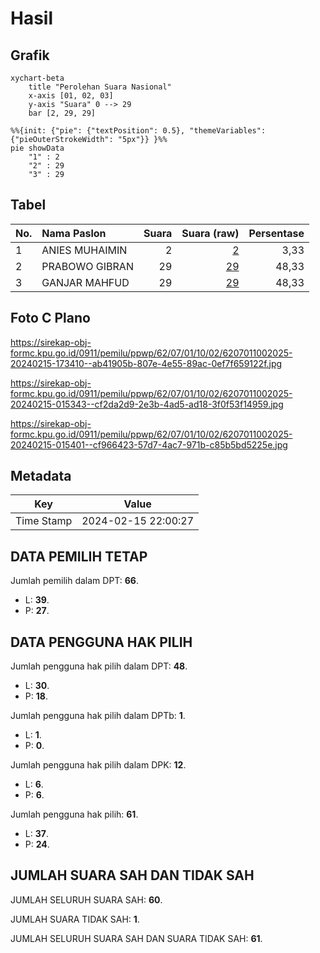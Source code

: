 # Hasil

## Grafik

```mermaid
xychart-beta
    title "Perolehan Suara Nasional"
    x-axis [01, 02, 03]
    y-axis "Suara" 0 --> 29
    bar [2, 29, 29]
```

```mermaid
%%{init: {"pie": {"textPosition": 0.5}, "themeVariables": {"pieOuterStrokeWidth": "5px"}} }%%
pie showData
    "1" : 2
    "2" : 29
    "3" : 29
```

## Tabel

| No. | Nama Paslon    | Suara | Suara (raw) | Persentase |
|:--- |:-------------- | -----:| -----------:| ----------:|
| 1   | ANIES MUHAIMIN | 2     | [2][p-1]    | 3,33       |
| 2   | PRABOWO GIBRAN | 29    | [29][p-2]   | 48,33      |
| 3   | GANJAR MAHFUD  | 29    | [29][p-3]   | 48,33      |


[p-1]: https://github.com/gigit-pemilu/pemilu-2024/blob/main/pilpres/hitung-suara/sub/62-kalimantan-tengah/sub/07-seruyan/sub/01-seruyan-hilir/sub/1002-kuala-pembuang-ii/sub/025-tps/sub/paslon-1.txt
[p-2]: https://github.com/gigit-pemilu/pemilu-2024/blob/main/pilpres/hitung-suara/sub/62-kalimantan-tengah/sub/07-seruyan/sub/01-seruyan-hilir/sub/1002-kuala-pembuang-ii/sub/025-tps/sub/paslon-2.txt
[p-3]: https://github.com/gigit-pemilu/pemilu-2024/blob/main/pilpres/hitung-suara/sub/62-kalimantan-tengah/sub/07-seruyan/sub/01-seruyan-hilir/sub/1002-kuala-pembuang-ii/sub/025-tps/sub/paslon-3.txt

## Foto C Plano

https://sirekap-obj-formc.kpu.go.id/0911/pemilu/ppwp/62/07/01/10/02/6207011002025-20240215-173410--ab41905b-807e-4e55-89ac-0ef7f659122f.jpg

https://sirekap-obj-formc.kpu.go.id/0911/pemilu/ppwp/62/07/01/10/02/6207011002025-20240215-015343--cf2da2d9-2e3b-4ad5-ad18-3f0f53f14959.jpg

https://sirekap-obj-formc.kpu.go.id/0911/pemilu/ppwp/62/07/01/10/02/6207011002025-20240215-015401--cf966423-57d7-4ac7-971b-c85b5bd5225e.jpg


## Metadata

| Key        | Value               |
| ---------- | ------------------- |
| Time Stamp | 2024-02-15 22:00:27 |


## DATA PEMILIH TETAP

Jumlah pemilih dalam DPT: **66**.
 * L: **39**.
 * P: **27**.

## DATA PENGGUNA HAK PILIH

Jumlah pengguna hak pilih dalam DPT: **48**.
 * L: **30**.
 * P: **18**.

Jumlah pengguna hak pilih dalam DPTb: **1**.
 * L: **1**.
 * P: **0**.

Jumlah pengguna hak pilih dalam DPK: **12**.
 * L: **6**.
 * P: **6**.

Jumlah pengguna hak pilih: **61**.
 * L: **37**.
 * P: **24**.

## JUMLAH SUARA SAH DAN TIDAK SAH

JUMLAH SELURUH SUARA SAH: **60**.

JUMLAH SUARA TIDAK SAH: **1**.

JUMLAH SELURUH SUARA SAH DAN SUARA TIDAK SAH: **61**.


